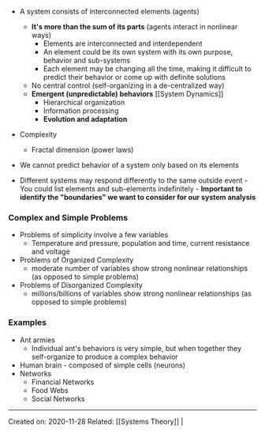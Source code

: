 - A system consists of interconnected elements (agents) 
	- **It's more than the sum of its parts** (agents interact in nonlinear ways)
		- Elements are interconnected and interdependent
		- An element could be its own system with its own purpose, behavior and sub-systems
		- Each element may be changing all the time, making it difficult to predict their behavior or come up with definite solutions
	- No central control (self-organizing in a de-centralized way)
	- **Emergent (unpredictable) behaviors** [[System Dynamics]]
		- Hierarchical organization
		- Information processing
		- **Evolution and adaptation**

- Complexity
	- Fractal dimension (power laws)

- We cannot predict behavior of a system only based on its elements
- Different systems may respond differently to the same outside event
			- You could list elements and sub-elements indefinitely
				- **Important to identify the "boundaries" we want to consider for our system analysis** 

### Complex and Simple Problems
- Problems of simplicity involve a few variables
	- Temperature and pressure, population and time, current resistance and voltage
- Problems of Organized Complexity
	- moderate number of variables show strong nonlinear relationships (as opposed to simple problems)
- Problems of Disorganized Complexity 
	- millions/billions of variables show strong nonlinear relationships (as opposed to simple problems)

	
### Examples
- Ant armies
	- Individual ant's behaviors is very simple, but when together they self-organize to produce a complex behavior
- Human brain - composed of simple cells (neurons)
- Networks
	- Financial Networks
	- Food Webs
	- Social Networks


-------------------
Created on: 2020-11-28
Related: [[Systems Theory]] | 
